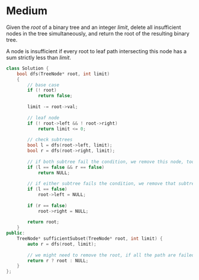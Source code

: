 # Medium

Given the $root$ of a binary tree and an integer $limit$, delete all insufficient nodes in the tree simultaneously, and return the root of the resulting binary tree.

A node is insufficient if every root to leaf path intersecting this node has a sum strictly less than $limit$.

```cpp
class Solution {
    bool dfs(TreeNode* root, int limit)
    {
        // base case
        if (! root)
            return false;
        
        limit -= root->val;
        
        // leaf node
        if (! root->left && ! root->right)
            return limit <= 0;
        
        // check subtrees
        bool l = dfs(root->left, limit);
        bool r = dfs(root->right, limit);
        
        // if both subtree fail the condition, we remove this node, too.
        if (l == false && r == false)
            return NULL;
        
        // if either subtree fails the condition, we remove that subtree and keep this node.
        if (l == false)
            root->left = NULL;
        
        if (r == false)
            root->right = NULL;
        
        return root;
    }
public:
    TreeNode* sufficientSubset(TreeNode* root, int limit) {
        auto r = dfs(root, limit);
        
        // we might need to remove the root, if all the path are failed.
        return r ? root : NULL;
    }
};
```
